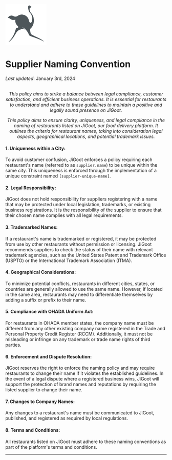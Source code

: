 <img src="https://github.com/JiGoot/terms/blob/main/logo520.png" width="128" height="128">

# Supplier Naming Convention
*Last updated*: January 3rd, 2024
</br>
</br>
*<p align="center">This policy aims to strike a balance between legal compliance, customer satisfaction, and efficient business operations. It is essential for restaurants to understand and adhere to these guidelines to maintain a positive and legally sound presence on JiGoot.</p>*
*<p align="center">This policy aims to ensure clarity, uniqueness, and legal compliance in the naming of restaurants listed on JiGoot, our food delivery platform. It outlines the criteria for restaurant names, taking into consideration legal aspects, geographical locations, and potential trademark issues.</p>*

#### 1. Uniqueness within a City:
To avoid customer confusion, JiGoot enforces a policy requiring each restaurant's name (referred to as `supplier.name`) to be unique within the same city. This uniqueness is enforced through the implementation of a unique constraint named `[supplier-unique-name]`.

#### 2. Legal Responsibility:
JiGoot does not hold responsibility for suppliers registering with a name that may be protected under local legislation, trademarks, or existing business registrations. It is the responsibility of the supplier to ensure that their chosen name complies with all legal requirements.

#### 3. Trademarked Names:
If a restaurant's name is trademarked or registered, it may be protected from use by other restaurants without permission or licensing. JiGoot recommends suppliers to check the status of their name with relevant trademark agencies, such as the United States Patent and Trademark Office (USPTO) or the International Trademark Association (ITMA).

#### 4. Geographical Considerations:
To minimize potential conflicts, restaurants in different cities, states, or countries are generally allowed to use the same name. However, if located in the same area, restaurants may need to differentiate themselves by adding a suffix or prefix to their name.

#### 5. Compliance with OHADA Uniform Act:
For restaurants in OHADA member states, the company name must be different from any other existing company name registered in the Trade and Personal Property Credit Register (RCCM). Additionally, it must not be misleading or infringe on any trademark or trade name rights of third parties.

#### 6. Enforcement and Dispute Resolution:
JiGoot reserves the right to enforce the naming policy and may require restaurants to change their name if it violates the established guidelines. In the event of a legal dispute where a registered business wins, JiGoot will support the protection of brand names and reputations by requiring the listed supplier to change their name.

#### 7. Changes to Company Names:
Any changes to a restaurant's name must be communicated to JiGoot, published, and registered as required by local regulations.

#### 8. Terms and Conditions:
All restaurants listed on JiGoot must adhere to these naming conventions as part of the platform's terms and conditions.

---

